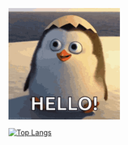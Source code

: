 ![Hello](hello.gif)



[![Top Langs](https://github-readme-stats.vercel.app/api/top-langs/?username=munezerobagira&layout=compact)](https://github.com/anuraghazra/github-readme-stats)
